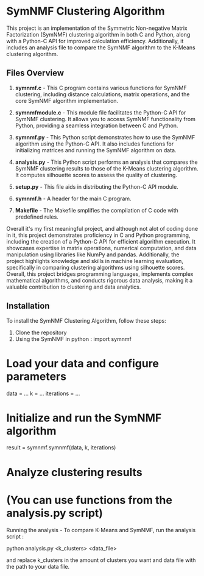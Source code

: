# SymNMF Clustering Algorithm

This project is an implementation of the Symmetric Non-negative Matrix Factorization (SymNMF) clustering algorithm in both C and Python, along with a Python-C API for improved calculation efficiency. Additionally, it includes an analysis file to compare the SymNMF algorithm to the K-Means clustering algorithm.

## Files Overview

1. **symnmf.c** - This C program contains various functions for SymNMF clustering, including distance calculations, matrix operations, and the core SymNMF algorithm implementation.

2. **symnmfmodule.c** - This module file facilitates the Python-C API for SymNMF clustering. It allows you to access SymNMF functionality from Python, providing a seamless integration between C and Python.

3. **symnmf.py** - This Python script demonstrates how to use the SymNMF algorithm using the Python-C API. It also includes functions for initializing matrices and running the SymNMF algorithm on data.

4. **analysis.py** - This Python script performs an analysis that compares the SymNMF clustering results to those of the K-Means clustering algorithm. It computes silhouette scores to assess the quality of clustering.

5. **setup.py** -  This file aids in distributing the Python-C API module.

6. **symnmf.h** - A header for the main C program.

7. **Makefile** - The Makefile smplifies the compilation of C code with predefined rules.  

Overall it's my first meaningful project, and although not alot of coding done in it, this project demonstrates proficiency in C and Python programming, including the creation of a Python-C API for efficient algorithm execution. It showcases expertise in matrix operations, numerical computation, and data manipulation using libraries like NumPy and pandas. Additionally, the project highlights knowledge and skills in machine learning evaluation, specifically in comparing clustering algorithms using silhouette scores. Overall, this project bridges programming languages, implements complex mathematical algorithms, and conducts rigorous data analysis, making it a valuable contribution to clustering and data analytics.


## Installation

To install the SymNMF Clustering Algorithm, follow these steps:

1. Clone the repository
2. Using the SymNMF in python :
import symnmf

# Load your data and configure parameters
data = ...
k = ...
iterations = ...

# Initialize and run the SymNMF algorithm
result = symnmf.symnmf(data, k, iterations)

# Analyze clustering results
# (You can use functions from the analysis.py script)

Running the analysis -
   To compare K-Means and SymNMF, run the analysis script :
   
python analysis.py <k_clusters> <data_file>

and replace k_clusters in the amount of clusters you want and data file with the path to your data file.

